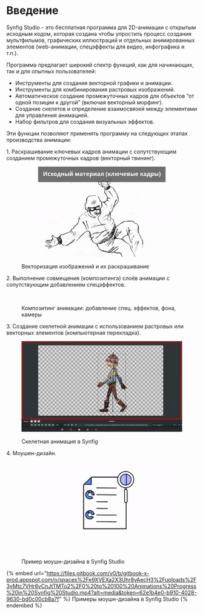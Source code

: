 # Введение

Synfig Studio - это бесплатная программа для 2D-анимации с открытым исходным кодом, которая создана чтобы упростить процесс создания мультфильмов, графических иллюстраций и отдельных анимированных элементов (web-анимации, спецэффекты для видео, инфографика и т.п.).

Программа предлагает широкий спектр функций, как для начинающих, так и для опытных пользователей:

* Инструменты для создания векторной графики и анимации.
* Инструменты для комбинирования растровых изображений.
* Автоматическое создание промежуточных кадров для объектов “от одной позиции к другой” (включая векторный морфинг).
* Создание скелетов и определение взаимосвязей между элементами для управления анимацией.
* Набор фильтров для создания визуальных эффектов.

Эти функции позволяют применять программу на следующих этапах производства анимации:

1\. Раскрашивание ключевых кадров анимации с сопутствующим созданием промежуточных кадров (векторный твининг).

<figure><img src=".gitbook/assets/colortext.gif" alt=""><figcaption><p>Векторизация изображений и их раскрашивание</p></figcaption></figure>

2\. Выполнение совмещения (композитинга) слоёв анимации с сопутствующим добавлением спецэффектов.

<figure><img src=".gitbook/assets/composetext.gif" alt=""><figcaption><p>Композитинг анимации: добавление спец. эффектов, фона, камеры</p></figcaption></figure>

3\. Создание скелетной анимации с использованием растровых или векторных элементов (компьютерная перекладка).

<figure><img src=".gitbook/assets/skeleton.gif" alt=""><figcaption><p>Скелетная анимация в Synfig</p></figcaption></figure>

4\. Моушен-дизайн.

<figure><img src=".gitbook/assets/test3.gif" alt=""><figcaption><p>Пример моушн-дизайна в Synfig Studio</p></figcaption></figure>

{% embed url="https://files.gitbook.com/v0/b/gitbook-x-prod.appspot.com/o/spaces%2Fe9XVEXa2X3Uhr8yAecH3%2Fuploads%2F3yMtc7VHr6vCnJtTMTo2%2F0%20to%20100%20Animations%20Progress%20in%20Synfig%20Studio.mp4?alt=media&token=62e1b4e0-b910-4028-9630-bd0c00cb8a7f" %}
Примеры моушн-дизайна в Synfig Studio
{% endembed %}
